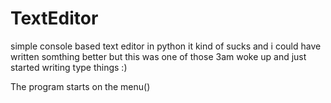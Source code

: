 # TextEditor
simple console based text editor in python it kind of sucks and i could have written somthing better 
but this was one of those 3am woke up and just started writing type things :)


The program starts on the menu()

